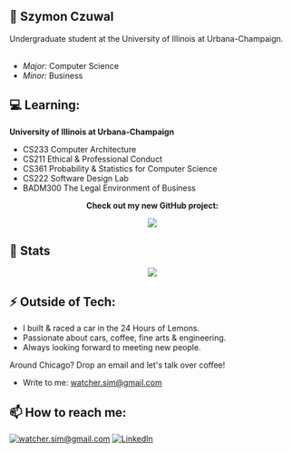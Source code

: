 <h2>👋 Szymon Czuwal</h2>
Undergraduate student at the University of Illinois at Urbana-Champaign.<br>
<br>

- <i>Major:</i> Computer Science
- <i>Minor:</i> Business

<h2>💻 Learning:</h2>

__University of Illinois at Urbana-Champaign__

- CS233 Computer Architecture
- CS211 Ethical & Professional Conduct
- CS361 Probability & Statistics for Computer Science
- CS222 Software Design Lab
- BADM300 The Legal Environment of Business



<p align="center">
  <b>Check out my new GitHub project:</b>
</p>


<div>
    <p align="center">
      <a href="https://github.com/Watcher-S/ChessCommand">
        <img align="center" src="https://github-readme-stats.vercel.app/api/pin/?username=Watcher-S&repo=ChessCommand&theme=solarized-light" />
      </a>
    </p>
</div>



<h2>👀 Stats</h2>


<div>
    <p align="center">
      <a href="https://github.com/Watcher-S/">
        <img align="center" src="https://github-readme-stats.vercel.app/api?username=Watcher-S&theme=solarized-light&show_icons=true" />
      </a>
    </p>
</div>



<h2>⚡ Outside of Tech:</h2>

- I built & raced a car in the 24 Hours of Lemons.<br>
- Passionate about cars, coffee, fine arts & engineering.<br>
- Always looking forward to meeting new people.<br>

Around Chicago?
Drop an email and let's talk over coffee!
 
- Write to me: [watcher.sim@gmail.com](mailto:watcher.sim@gmail.com)

<h2>📫 How to reach me:</h2>

<a href="mailto:watcher.sim@gmail.com">![watcher.sim@gmail.com](https://img.shields.io/badge/Gmail-D14836?style=for-the-badge&logo=gmail&logoColor=white)</a> 
<a href="https://www.linkedin.com/in/szymon-czuwal-725537280/">![LinkedIn](https://img.shields.io/badge/LinkedIn-0077B5?style=for-the-badge&logo=linkedin&logoColor=white)</a>
